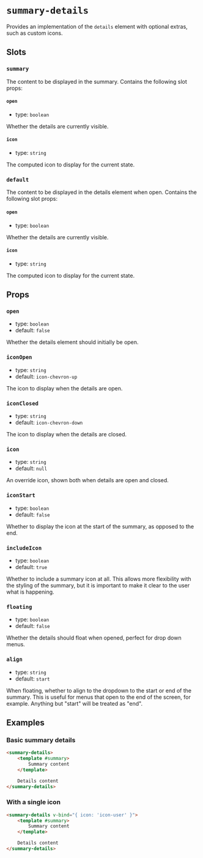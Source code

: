 # `summary-details`

Provides an implementation of the `details` element with optional extras, such as custom icons.

## Slots

### `summary`

The content to be displayed in the summary. Contains the following slot props:

#### `open`

- type: `boolean`

Whether the details are currently visible.

#### `icon`

- type: `string`

The computed icon to display for the current state.

### `default`

The content to be displayed in the details element when open. Contains the following slot props:

#### `open`

- type: `boolean`

Whether the details are currently visible.

#### `icon`

- type: `string`

The computed icon to display for the current state.

## Props

### `open`

- type: `boolean`
- default: `false`

Whether the details element should initially be open.

### `iconOpen`

- type: `string`
- default: `icon-chevron-up`

The icon to display when the details are open.

### `iconClosed`

- type: `string`
- default: `icon-chevron-down`

The icon to display when the details are closed.

### `icon`

- type: `string`
- default: `null`

An override icon, shown both when details are open and closed.

### `iconStart`

- type: `boolean`
- default: `false`

Whether to display the icon at the start of the summary, as opposed to the end.

### `includeIcon`

- type: `boolean`
- default: `true`

Whether to include a summary icon at all. This allows more flexibility with the styling of the summary, but it is important to make it clear to the user what is happening.

### `floating`

- type: `boolean`
- default: `false`

Whether the details should float when opened, perfect for drop down menus.

### `align`

- type: `string`
- default: `start`

When floating, whether to align to the dropdown to the start or end of the summary. This is useful for menus that open to the end of the screen, for example. Anything but "start" will be treated as "end".

## Examples

### Basic summary details

```html
<summary-details>
	<template #summary>
		Summary content
	</template>

	Details content
</summary-details>
```

### With a single icon

```html
<summary-details v-bind="{ icon: 'icon-user' }">
	<template #summary>
		Summary content
	</template>

	Details content
</summary-details>
```
